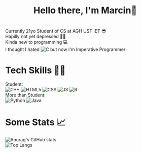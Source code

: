 # <h1 align="center">**Hello there, I'm Marcin**:wave:<h1>  
Currently 21yo Student of CS at AGH UST IET :sunglasses:  
Hapilly not yet depressed 🤠🤠  
Kinda new to programming :computer: <br>
I thought I hated ![C](https://img.shields.io/badge/C-00599C?style=for-the-badge&logo=c&logoColor=white) but now I'm Imperative Programmer


# Tech Skills 👨‍💻
Student: <br>
![C++](https://img.shields.io/badge/c++-%2300599C.svg?style=for-the-badge&logo=c%2B%2B&logoColor=white)
![HTML5](https://img.shields.io/badge/HTML5-E34F26?style=for-the-badge&logo=html5&logoColor=white)
![CSS](https://img.shields.io/badge/CSS3-1572B6?style=for-the-badge&logo=css3&logoColor=white)
![JS](https://img.shields.io/badge/JavaScript-323330?style=for-the-badge&logo=javascript&logoColor=F7DF1E)
![R](https://img.shields.io/badge/r-%23276DC3.svg?style=for-the-badge&logo=r&logoColor=white)<br>
More than Student: <br>
![Python](https://img.shields.io/badge/Python-3776AB?style=for-the-badge&logo=python&logoColor=FFD43B)
![Java](https://img.shields.io/badge/Java-ED8B00?style=for-the-badge&logo=openjdk&logoColor=white)


# Some Stats 📈
![Anurag's GitHub stats](https://github-readme-stats.vercel.app/api?username=Fisieekk&show_icons=true&theme=radical)<br>
![Top Langs](https://github-readme-stats.vercel.app/api/top-langs/?username=Fisieekk&size_weight=0.6&count_weight=0.5&theme=radical)

